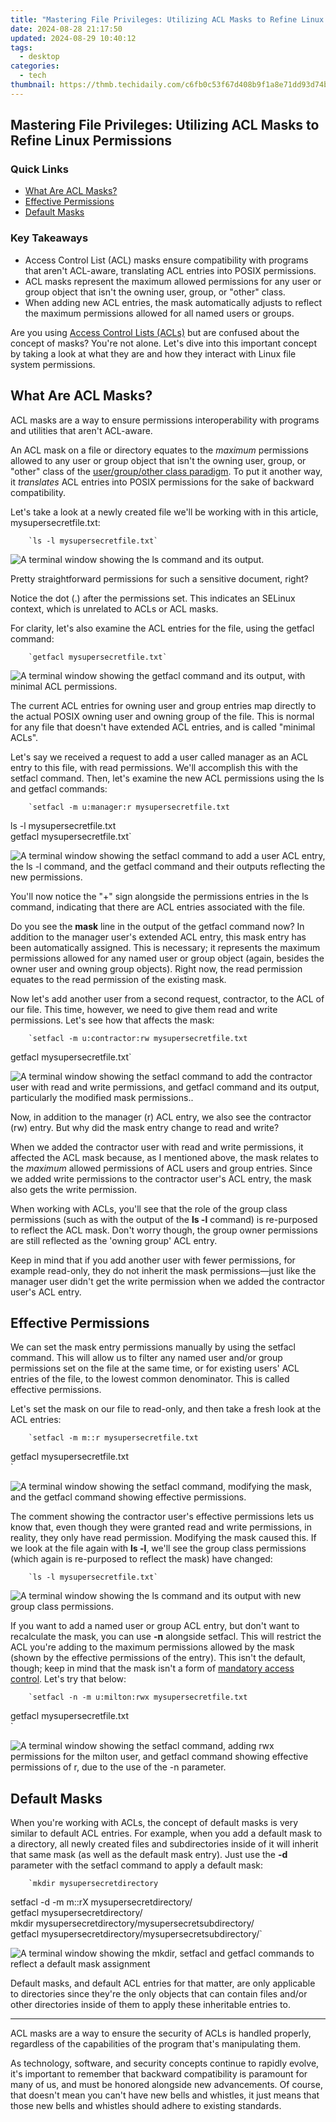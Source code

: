 ```yaml
---
title: "Mastering File Privileges: Utilizing ACL Masks to Refine Linux Permissions"
date: 2024-08-28 21:17:50
updated: 2024-08-29 10:40:12
tags:
  - desktop
categories:
  - tech
thumbnail: https://thmb.techidaily.com/c6fb0c53f67d408b9f1a8e71dd93d74b8d8f511c12090374117c9c8e1782192a.jpg
---
```


## Mastering File Privileges: Utilizing ACL Masks to Refine Linux Permissions

### Quick Links

* [What Are ACL Masks?](https://ios-pokemon-go.techidaily.com/reasons-why-pokemon-gps-does-not-work-on-apple-iphone-xs-drfone-by-drfone-virtual-ios/)
* [Effective Permissions](https://location-social.techidaily.com/how-to-change-realme-12-pro-5g-location-on-skout-drfone-by-drfone-virtual-android/)
* [Default Masks](https://desktop-recording.techidaily.com/new-2024-approved-the-ultimate-list-best-mac-compatible-recorders/)

### Key Takeaways

* Access Control List (ACL) masks ensure compatibility with programs that aren't ACL-aware, translating ACL entries into POSIX permissions.
* ACL masks represent the maximum allowed permissions for any user or group object that isn't the owning user, group, or "other" class.
* When adding new ACL entries, the mask automatically adjusts to reflect the maximum permissions allowed for all named users or groups.

 Are you using [Access Control Lists (ACLs)](https://www.howtogeek.com/how-to-use-filesystem-acl-on-linux/) but are confused about the concept of masks? You're not alone. Let's dive into this important concept by taking a look at what they are and how they interact with Linux file system permissions.

##  What Are ACL Masks?

 ACL masks are a way to ensure permissions interoperability with programs and utilities that aren't ACL-aware.

 An ACL mask on a file or directory equates to the _maximum_ permissions allowed to any user or group object that isn't the owning user, group, or "other" class of the [user/group/other class paradigm](https://ai-driven-video-production.techidaily.com/new-add-motion-to-your-messages-top-text-animation-apps-for-phones-for-2024/). To put it another way, it _translates_ ACL entries into POSIX permissions for the sake of backward compatibility.

 Let's take a look at a newly created file we'll be working with in this article, mysupersecretfile.txt:

        `ls -l mysupersecretfile.txt`
    
![A terminal window showing the ls command and its output.](https://static1.howtogeekimages.com/wordpress/wp-content/uploads/2024/01/1-20.png) 

 Pretty straightforward permissions for such a sensitive document, right?

 Notice the dot (.) after the permissions set. This indicates an SELinux context, which is unrelated to ACLs or ACL masks.

 For clarity, let's also examine the ACL entries for the file, using the getfacl command:

        `getfacl mysupersecretfile.txt`
    
![A terminal window showing the getfacl command and its output, with minimal ACL permissions.](https://static1.howtogeekimages.com/wordpress/wp-content/uploads/2024/01/2-20.png) 

 The current ACL entries for owning user and group entries map directly to the actual POSIX owning user and owning group of the file. This is normal for any file that doesn't have extended ACL entries, and is called "minimal ACLs".

 Let's say we received a request to add a user called manager as an ACL entry to this file, with read permissions. We'll accomplish this with the setfacl command. Then, let's examine the new ACL permissions using the ls and getfacl commands:

        `setfacl -m u:manager:r mysupersecretfile.txt  
ls -l mysupersecretfile.txt  
getfacl mysupersecretfile.txt`
    
![A terminal window showing the setfacl command to add a user ACL entry, the ls -l command, and the getfacl command and their outputs reflecting the new permissions.](https://static1.howtogeekimages.com/wordpress/wp-content/uploads/2024/01/3-20.png) 

 You'll now notice the "+" sign alongside the permissions entries in the ls command, indicating that there are ACL entries associated with the file.

 Do you see the **mask** line in the output of the getfacl command now? In addition to the manager user's extended ACL entry, this mask entry has been automatically assigned. This is necessary; it represents the maximum permissions allowed for any named user or group object (again, besides the owner user and owning group objects). Right now, the read permission equates to the read permission of the existing mask.

 Now let's add another user from a second request, contractor, to the ACL of our file. This time, however, we need to give them read and write permissions. Let's see how that affects the mask:

        `setfacl -m u:contractor:rw mysupersecretfile.txt  
getfacl mysupersecretfile.txt`
    
![A terminal window showing the setfacl command to add the contractor user with read and write permissions, and getfacl command and its output, particularly the modified mask permissions..](https://static1.howtogeekimages.com/wordpress/wp-content/uploads/2024/01/4-16.png) 

 Now, in addition to the manager (r) ACL entry, we also see the contractor (rw) entry. But why did the mask entry change to read and write?

 When we added the contractor user with read and write permissions, it affected the ACL mask because, as I mentioned above, the mask relates to the _maximum_ allowed permissions of ACL users and group entries. Since we added write permissions to the contractor user's ACL entry, the mask also gets the write permission.

 When working with ACLs, you'll see that the role of the group class permissions (such as with the output of the **ls -l** command) is re-purposed to reflect the ACL mask. Don't worry though, the group owner permissions are still reflected as the 'owning group' ACL entry.

 Keep in mind that if you add another user with fewer permissions, for example read-only, they do not inherit the mask permissions—just like the manager user didn't get the write permission when we added the contractor user's ACL entry.

##  Effective Permissions

 We can set the mask entry permissions manually by using the setfacl command. This will allow us to filter any named user and/or group permissions set on the file at the same time, or for existing users' ACL entries of the file, to the lowest common denominator. This is called effective permissions.

 Let's set the mask on our file to read-only, and then take a fresh look at the ACL entries:

        `setfacl -m m::r mysupersecretfile.txt  
getfacl mysupersecretfile.txt  
`
    
![A terminal window showing the setfacl command, modifying the mask, and the getfacl command showing effective permissions.](https://static1.howtogeekimages.com/wordpress/wp-content/uploads/2024/01/6-13.png) 

 The comment showing the contractor user's effective permissions lets us know that, even though they were granted read and write permissions, in reality, they only have read permission. Modifying the mask caused this. If we look at the file again with **ls -l**, we'll see the group class permissions (which again is re-purposed to reflect the mask) have changed:

        `ls -l mysupersecretfile.txt`
    
![A terminal window showing the ls command and its output with new group class permissions.](https://static1.howtogeekimages.com/wordpress/wp-content/uploads/2024/01/7-14.png) 

 If you want to add a named user or group ACL entry, but don't want to recalculate the mask, you can use **\-n** alongside setfacl. This will restrict the ACL you're adding to the maximum permissions allowed by the mask (shown by the effective permissions of the entry). This isn't the default, though; keep in mind that the mask isn't a form of [mandatory access control](https://en.wikipedia.org/wiki/Mandatory%5Faccess%5Fcontrol). Let's try that below:

        `setfacl -n -m u:milton:rwx mysupersecretfile.txt  
getfacl mysupersecretfile.txt  
`
    
![A terminal window showing the setfacl command, adding rwx permissions for the milton user, and getfacl command showing effective permissions of r, due to the use of the -n parameter.](https://static1.howtogeekimages.com/wordpress/wp-content/uploads/2024/01/8-12.png) 

##  Default Masks

 When you're working with ACLs, the concept of default masks is very similar to default ACL entries. For example, when you add a default mask to a directory, all newly created files and subdirectories inside of it will inherit that same mask (as well as the default mask entry). Just use the **\-d** parameter with the setfacl command to apply a default mask:

        `mkdir mysupersecretdirectory  
setfacl -d -m m::rX mysupersecretdirectory/  
getfacl mysupersecretdirectory/  
mkdir mysupersecretdirectory/mysupersecretsubdirectory/  
getfacl mysupersecretdirectory/mysupersecretsubdirectory/`
    
![A terminal window showing the mkdir, setfacl and getfacl commands to reflect a default mask assignment](https://static1.howtogeekimages.com/wordpress/wp-content/uploads/2024/01/9-7.png) 

 Default masks, and default ACL entries for that matter, are only applicable to directories since they're the only objects that can contain files and/or other directories inside of them to apply these inheritable entries to.

---

 ACL masks are a way to ensure the security of ACLs is handled properly, regardless of the capabilities of the program that's manipulating them.

 As technology, software, and security concepts continue to rapidly evolve, it's important to remember that backward compatibility is paramount for many of us, and must be honored alongside new advancements. Of course, that doesn't mean you can't have new bells and whistles, it just means that those new bells and whistles should adhere to existing standards.

<ins class="adsbygoogle"
     style="display:block"
     data-ad-format="autorelaxed"
     data-ad-client="ca-pub-7571918770474297"
     data-ad-slot="1223367746"></ins>



<ins class="adsbygoogle"
     style="display:block"
     data-ad-client="ca-pub-7571918770474297"
     data-ad-slot="8358498916"
     data-ad-format="auto"
     data-full-width-responsive="true"></ins>
